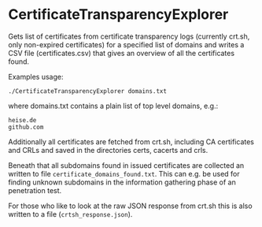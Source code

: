 # CertificateTransparencyExplorer
Gets list of certificates from certificate transparency logs (currently crt.sh, only non-expired certificates) for a specified list of domains and writes a CSV file (certificates.csv) that gives an overview of all the certificates found.

Examples usage:

<code>./CertificateTransparencyExplorer domains.txt</code>

where domains.txt contains a plain list of top level domains, e.g.:

<pre><code>heise.de
github.com</pre></code>


Additionally all certificates are fetched from crt.sh, including CA certificates and CRLs and saved in the directories certs, cacerts and crls.

Beneath that all subdomains found in issued certificates are collected an written to file `certificate_domains_found.txt`. This can e.g. be used for finding unknown subdomains in the information gathering phase of an penetration test.

For those who like to look at the raw JSON response from crt.sh this is also written to a file (`crtsh_response.json`).
